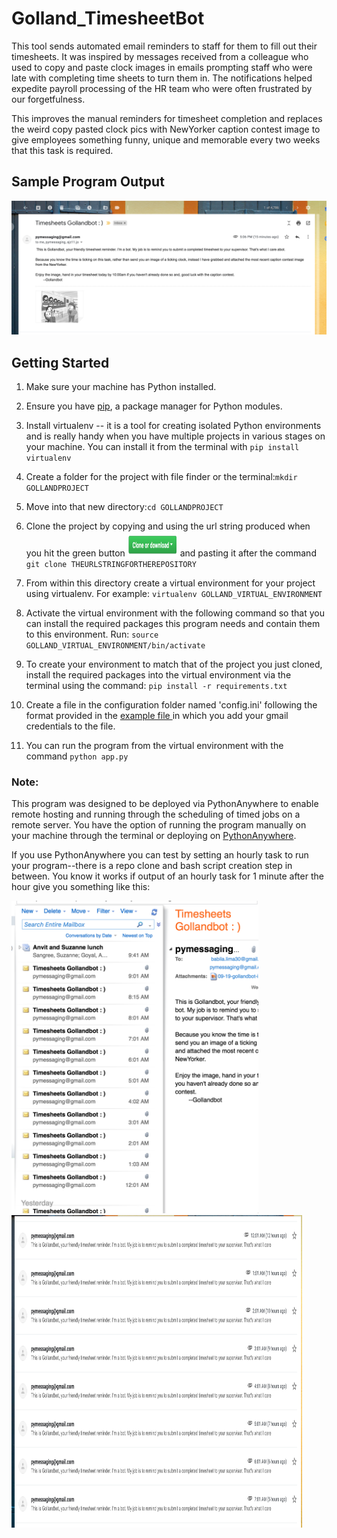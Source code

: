 # Golland_TimesheetBot
This tool sends automated email reminders to staff for them to fill out their timesheets. It was inspired by messages received from a colleague who  used to copy and paste clock images in emails prompting staff who were late with completing time sheets to turn them in.  The notifications helped expedite payroll processing of the HR team who were often frustrated by our forgetfulness.   

This improves the manual reminders for timesheet completion and replaces the weird copy pasted clock pics with NewYorker caption contest image to give employees something funny, unique and memorable every two weeks that this task is required.

## Sample Program Output
![program output email](https://github.com/brl1906/timesheets_gollandbot/blob/master/images/example_output.png)



## Getting Started
1. Make sure your machine has Python installed.
2. Ensure you have [pip](https://pypi.org/project/pip/), a package manager for Python modules.  
2. Install virtualenv -- it is a tool for creating isolated Python environments and is really handy when you have multiple projects in various stages on your machine.  You can install it from the terminal with ```pip install virtualenv```

3. Create a folder for the project with file finder or the terminal:```mkdir GOLLANDPROJECT```

4. Move into that new directory:```cd GOLLANDPROJECT```

5. Clone the project by copying and using the url string produced when you hit the green button
<img src="https://github.com/brl1906/timesheets_gollandbot/blob/master/images/clone_button.png" width=80, height=40> and pasting it after the command ```git clone THEURLSTRINGFORTHEREPOSITORY```

5. From within this directory create a virtual environment for your project using virtualenv. For example: ```virtualenv GOLLAND_VIRTUAL_ENVIRONMENT```

6. Activate the virtual environment with the following command so that you can install the required packages this program needs and contain them to this environment. Run: ```source GOLLAND_VIRTUAL_ENVIRONMENT/bin/activate```

7. To create your environment to match that of the project you just cloned, install the required packages into the virtual environment via the terminal using the command: ```pip install -r requirements.txt```

8. Create a file in the configuration folder named 'config.ini' following the format provided in the [example file ](https://github.com/brl1906/timesheets_gollandbot/blob/master/configuration/example_config_file.txt) in which you add your gmail credentials to the file.

9. You can run the program from the virtual environment with the command ```python app.py```

### Note:
This program was designed to be deployed via PythonAnywhere to enable remote hosting and running through the scheduling of timed jobs on a remote server.  You have the option of running the program manually on your machine through the terminal or deploying on [PythonAnywhere](https://help.pythonanywhere.com/pages/).  

If you use PythonAnywhere you can test by setting an hourly task to run your program--there is a repo clone and bash script creation step in between.  You know it works if output of an hourly task for 1 minute after the hour give you something like this:


<img src='https://github.com/brl1906/timesheets_gollandbot/blob/master/images/hourly_emails_test.png' height=500> <img src='https://github.com/brl1906/timesheets_gollandbot/blob/master/images/gmail_hourly.png' height=500, width=465>
